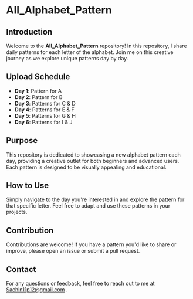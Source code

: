 # All_Alphabet_Pattern

## Introduction
Welcome to the **All_Alphabet_Pattern** repository! In this repository, I share daily patterns for each letter of the alphabet. Join me on this creative journey as we explore unique patterns day by day.

## Upload Schedule
- **Day 1**: Pattern for A
- **Day 2**: Pattern for B
- **Day 3**: Patterns for C & D
- **Day 4**: Patterns for E & F
- **Day 5**: Patterns for G & H
- **Day 6**: Patterns for I & J

## Purpose
This repository is dedicated to showcasing a new alphabet pattern each day, providing a creative outlet for both beginners and advanced users. Each pattern is designed to be visually appealing and educational.

## How to Use
Simply navigate to the day you're interested in and explore the pattern for that specific letter. Feel free to adapt and use these patterns in your projects.

## Contribution
Contributions are welcome! If you have a pattern you'd like to share or improve, please open an issue or submit a pull request.

## Contact
For any questions or feedback, feel free to reach out to me at Sachin11p12@gmail.com .
